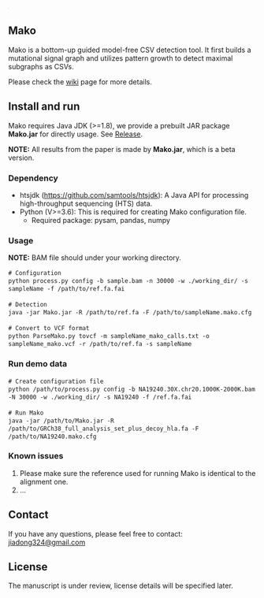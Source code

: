 

<img src="https://github.com/jiadong324/Mako/blob/master/supports/mako_logo.png" alt="mako_logo" style="zoom:0.01%;" align=center/>

## Mako

Mako is a bottom-up guided model-free CSV detection tool. It first builds a mutational signal graph and utilizes pattern growth to detect maximal subgraphs as CSVs.

Please check the [wiki](https://github.com/jiadong324/Mako/wiki) page for more details.

## Install and run

Mako requires Java JDK (>=1.8), we provide a prebuilt JAR package **Mako.jar** for directly usage. See [Release](https://github.com/jiadong324/Mako/releases).

**NOTE:** All results from the paper is made by **Mako.jar**, which is a beta version.

### Dependency

- htsjdk (https://github.com/samtools/htsjdk): A Java API for processing high-throughput sequencing (HTS) data.
- Python (V>=3.6): This is required for creating Mako configuration file. 
  - Required package: pysam, pandas, numpy

### Usage

**NOTE:** BAM file should under your working directory.
```
# Configuration
python process.py config -b sample.bam -n 30000 -w ./working_dir/ -s sampleName -f /path/to/ref.fa.fai

# Detection
java -jar Mako.jar -R /path/to/ref.fa -F /path/to/sampleName.mako.cfg

# Convert to VCF format
python ParseMako.py tovcf -m sampleName_mako_calls.txt -o sampleName_mako.vcf -r /path/to/ref.fa -s sampleName
```

### Run demo data

```
# Create configuration file
python /path/to/process.py config -b NA19240.30X.chr20.1000K-2000K.bam -N 30000 -w ./working_dir/ -s NA19240 -f /ref.fa.fai

# Run Mako
java -jar /path/to/Mako.jar -R /path/to/GRCh38_full_analysis_set_plus_decoy_hla.fa -F /path/to/NA19240.mako.cfg
```

### Known issues

1. Please make sure the reference used for running Mako is identical to the alignment one.
2. ...

## Contact

If you have any questions, please feel free to contact: jiadong324@gmail.com

## License
The manuscript is under review, license details will be specified later.

